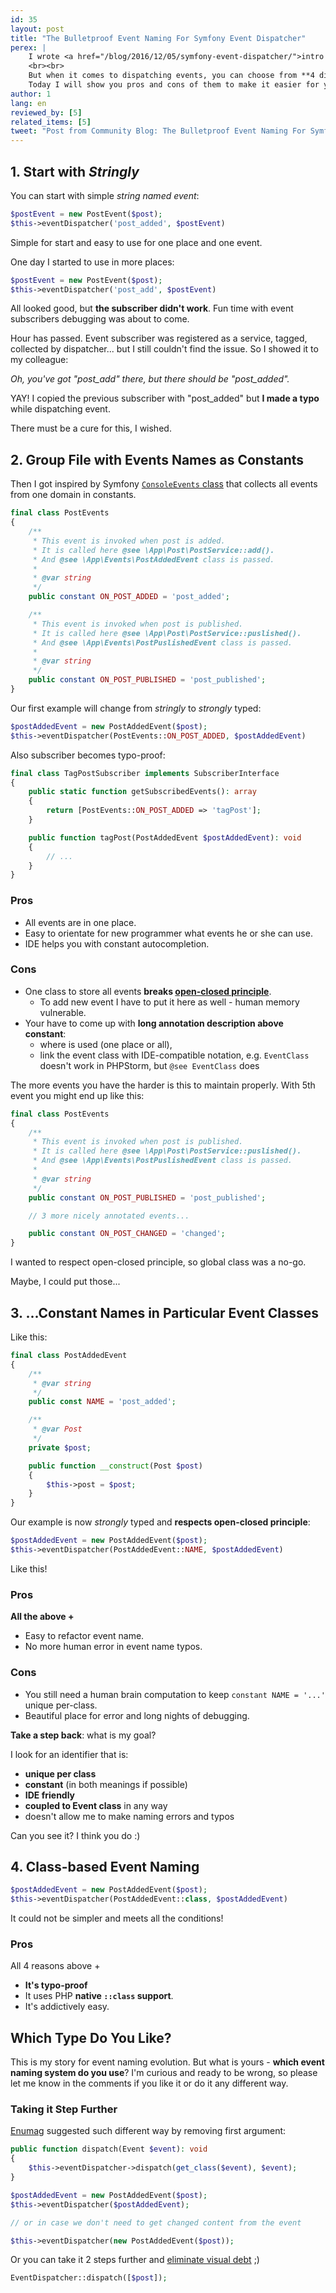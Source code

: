 ```yaml
---
id: 35
layout: post
title: "The Bulletproof Event Naming For Symfony Event Dispatcher"
perex: |
    I wrote <a href="/blog/2016/12/05/symfony-event-dispatcher/">intro to Symfony\EventDispatcher</a> and how to use it with simple event.
    <br><br>
    But when it comes to dispatching events, you can choose from **4 different ways**. Which one to choose and why?
    Today I will show you pros and cons of them to make it easier for you.
author: 1
lang: en
reviewed_by: [5]
related_items: [5]
tweet: "Post from Community Blog: The Bulletproof Event Naming For Symfony Event Dispatcher #symfony #eventdispatcher"
---
```


## 1. Start with *Stringly*

You can start with simple *string named event*:

```php
$postEvent = new PostEvent($post);
$this->eventDispatcher('post_added', $postEvent)
```

Simple for start and easy to use for one place and one event.

One day I started to use in more places:

```php
$postEvent = new PostEvent($post);
$this->eventDispatcher('post_add', $postEvent)
```

All looked good, but **the subscriber didn't work**. Fun time with event subscribers debugging was about to come.

Hour has passed. Event subscriber was registered as a service, tagged, collected by dispatcher... but I still couldn't find the issue. So I showed it to my colleague:

*Oh, you've got "post_add" there, but there should be "post_added".*

YAY! I copied the previous subscriber with "post_added" but **I made a typo** while dispatching event.

There must be a cure for this, I wished.

## 2. Group File with Events Names as Constants

Then I got inspired by Symfony [`ConsoleEvents` class](https://github.com/symfony/symfony/blob/d203ee33954f4e0c5b39cdc6224fe4fb96cac0c3/src/Symfony/Component/Console/ConsoleEvents.php) that collects all events from one domain in constants.

```php
final class PostEvents
{
    /**
     * This event is invoked when post is added.
     * It is called here @see \App\Post\PostService::add().
     * And @see \App\Events\PostAddedEvent class is passed.
     *
     * @var string
     */
    public constant ON_POST_ADDED = 'post_added';

    /**
     * This event is invoked when post is published.
     * It is called here @see \App\Post\PostService::puslished().
     * And @see \App\Events\PostPuslishedEvent class is passed.
     *
     * @var string
     */
    public constant ON_POST_PUBLISHED = 'post_published';
}
```

Our first example will change from *stringly* to *strongly* typed:

```php
$postAddedEvent = new PostAddedEvent($post);
$this->eventDispatcher(PostEvents::ON_POST_ADDED, $postAddedEvent)
```

Also subscriber becomes typo-proof:

```php
final class TagPostSubscriber implements SubscriberInterface
{
    public static function getSubscribedEvents(): array
    {
        return [PostEvents::ON_POST_ADDED => 'tagPost'];
    }

    public function tagPost(PostAddedEvent $postAddedEvent): void
    {
        // ...
    }
}
```

### Pros

- All events are in one place.
- Easy to orientate for new programmer what events he or she can use.
- IDE helps you with constant autocompletion.


### Cons

- One class to store all events **breaks [open-closed principle](https://github.com/wataridori/solid-php-example/blob/master/2-open-closed-principle.php)**.
    - To add new event I have to put it here as well - human memory vulnerable.
- Your have to come up with **long annotation description above constant**:
    - where is used (one place or all),
    - link the event class with IDE-compatible notation, e.g. `EventClass` doesn't work in PHPStorm, but `@see EventClass` does

The more events you have the harder is this to maintain properly. With 5th event you might end up like this:

```php
final class PostEvents
{
    /**
     * This event is invoked when post is published.
     * It is called here @see \App\Post\PostService::puslished().
     * And @see \App\Events\PostPuslishedEvent class is passed.
     *
     * @var string
     */
    public constant ON_POST_PUBLISHED = 'post_published';

    // 3 more nicely annotated events...

    public constant ON_POST_CHANGED = 'changed';
}
```

I wanted to respect open-closed principle, so global class was a no-go.

Maybe, I could put those...

## 3. ...Constant Names in Particular Event Classes

Like this:

```php
final class PostAddedEvent
{
    /**
     * @var string
     */
    public const NAME = 'post_added';

    /**
     * @var Post
     */
    private $post;

    public function __construct(Post $post)
    {
        $this->post = $post;
    }
}
```

Our example is now *strongly* typed and **respects open-closed principle**:

```php
$postAddedEvent = new PostAddedEvent($post);
$this->eventDispatcher(PostAddedEvent::NAME, $postAddedEvent)
```

Like this!


### Pros

**All the above +**

- Easy to refactor event name.
- No more human error in event name typos.


### Cons

- You still need a human brain computation to keep `constant NAME = '...'` unique per-class.
- Beautiful place for error and long nights of debugging.

**Take a step back**: what is my goal?

I look for an identifier that is:

- **unique per class**
- **constant** (in both meanings if possible)
- **IDE friendly**
- **coupled to Event class** in any way
- doesn't allow me to make naming errors and typos

Can you see it? I think you do :)


## 4. Class-based Event Naming

```php
$postAddedEvent = new PostAddedEvent($post);
$this->eventDispatcher(PostAddedEvent::class, $postAddedEvent)
```

It could not be simpler and meets all the conditions!


### Pros

All 4 reasons above +

- **It's typo-proof**
- It uses PHP **native `::class` support**.
- It's addictively easy.

## Which Type Do You Like?

This is my story for event naming evolution. But what is yours - **which event naming system do you use**? I'm curious and ready to be wrong, so please let me know in the comments if you like it or do it any different way.


### Taking it Step Further

[Enumag](http://enumag.cz/) suggested such different way by removing first argument:

```php
public function dispatch(Event $event): void
{
    $this->eventDispatcher->dispatch(get_class($event), $event);
}
```

```php
$postAddedEvent = new PostAddedEvent($post);
$this->eventDispatcher($postAddedEvent);

// or in case we don't need to get changed content from the event

$this->eventDispatcher(new PostAddedEvent($post));
```

Or you can take it 2 steps further and [eliminate visual debt](http://ocramius.github.io/blog/eliminating-visual-debt/) ;)

```php
EventDispatcher::dispatch([$post]);
```
